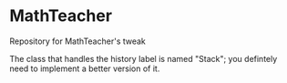 # MathTeacher
Repository for MathTeacher's tweak

The class that handles the history label is named "Stack"; you defintely need to implement a better version of it.
